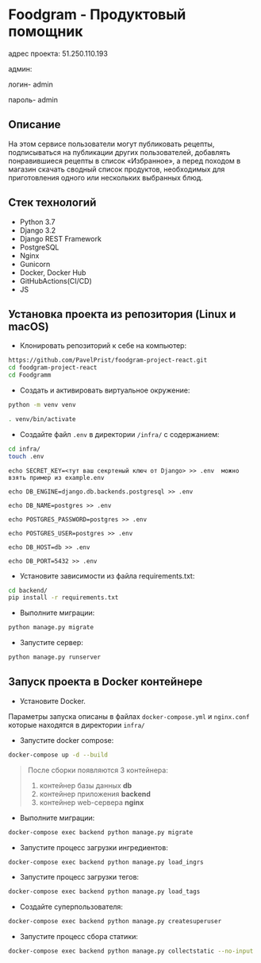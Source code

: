# Foodgram - Продуктовый помощник

адрес проекта:   51.250.110.193


админ:

логин- admin

пароль- admin

## Описание

На этом сервисе пользователи могут публиковать рецепты, 
подписываться на публикации других пользователей, 
добавлять понравившиеся рецепты в список «Избранное», 
а перед походом в магазин скачать сводный список продуктов, 
необходимых для приготовления одного или нескольких выбранных блюд.

## Стек технологий

- Python 3.7
- Django 3.2
- Django REST Framework
- PostgreSQL
- Nginx
- Gunicorn
- Docker, Docker Hub
- GitHubActions(CI/CD)
- JS

## Установка проекта из репозитория (Linux и macOS)

- Клонировать репозиторий к себе на компьютер:

```bash
https://github.com/PavelPrist/foodgram-project-react.git
cd foodgram-project-react
cd Foodgramm
```

- Cоздать и активировать виртуальное окружение:

```bash
python -m venv venv
```

```bash
. venv/bin/activate
```

- Cоздайте файл `.env` в директории `/infra/` с содержанием:

```bash
cd infra/
touch .env
```

```
echo SECRET_KEY=<тут ваш секртеный ключ от Django> >> .env  можно взять пример из example.env

echo DB_ENGINE=django.db.backends.postgresql >> .env

echo DB_NAME=postgres >> .env

echo POSTGRES_PASSWORD=postgres >> .env

echo POSTGRES_USER=postgres >> .env

echo DB_HOST=db >> .env

echo DB_PORT=5432 >> .env
```

- Установите зависимости из файла requirements.txt:

```bash
cd backend/
pip install -r requirements.txt
```

- Выполните миграции:

```bash
python manage.py migrate
```

- Запустите сервер:

```bash
python manage.py runserver
```

## Запуск проекта в Docker контейнере

- Установите Docker.

Параметры запуска описаны в файлах `docker-compose.yml` и `nginx.conf` которые находятся в директории `infra/`

- Запустите docker compose:

```bash
docker-compose up -d --build
```  

  > После сборки появляются 3 контейнера:
  >
  > 1. контейнер базы данных **db**
  > 2. контейнер приложения **backend**
  > 3. контейнер web-сервера **nginx**
  >
- Выполните миграции:

```bash
docker-compose exec backend python manage.py migrate
```

- Запустите процесс загрузки ингредиентов:

```bash
docker-compose exec backend python manage.py load_ingrs
```

- Запустите процесс загрузки тегов:

```bash
docker-compose exec backend python manage.py load_tags
```

- Создайте суперпользователя:

```bash
docker-compose exec backend python manage.py createsuperuser
```

- Запустите процесс сбора статики:

```bash
docker-compose exec backend python manage.py collectstatic --no-input
```
